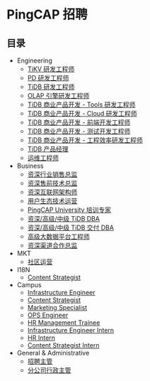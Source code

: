 # PingCAP 招聘

## 目录

- Engineering
  - [TiKV 研发工程师](engineering/tikv-engineer.md)
  - [PD 研发工程师](engineering/pd-engineer.md)
  - [TiDB 研发工程师](engineering/tidb-engineer.md)
  - [OLAP 引擎研发工程师](engineering/olap-engineer.md)
  - [TiDB 商业产品开发 - Tools 研发工程师](engineering/bizdev-tools-engineer.md)
  - [TiDB 商业产品开发 - Cloud 研发工程师](engineering/bizdev-cloud-engineer.md)
  - [TiDB 商业产品开发 - 前端开发工程师](engineering/bizdev-fe-engineer.md)
  - [TiDB 商业产品开发 - 测试开发工程师](engineering/bizdev-qa-engineer.md)
  - [TiDB 商业产品开发 - 工程效率研发工程师](engineering/bizdev-engineering-efficiency-engineer.md)
  - [TiDB 产品经理](engineering/product-manager.md)
  - [运维工程师](engineering/bizdev-sa-engineer.md)
- Business
  - [资深行业销售总监](business/sales-director.md)
  - [资深售前技术总监](business/presales-director.md)
  - [资深互联网架构师](business/internet-architect.md)
  - [用户生态技术运营](business/user-ecosystem-technical-operations.md)
  - [PingCAP University 培训专家](business/tidb-training-expert.md)
  - [资深/高级/中级 TiDB DBA](business/tidb-dba.md)
  - [资深/高级/中级 TiDB 交付 DBA](business/tidb-delivery-dba.md)
  - [高级大数据平台工程师](business/olap-ops-engineer.md)
  - [资深渠道合作总监](business/channel-sales-director.md)
- MKT
  - [社区运营](market/community-operation.md)
- I18N
  - [Content Strategist](i18n/content-strategist.md)
- Campus
  - [Infrastructure Engineer](campus/campus-2019-infrastructure-engineer.md)
  - [Content Strategist](campus/campus-2019-content-strategist.md)
  - [Marketing Specialist](campus/campus-2019-marketing-specialist.md)
  - [OPS Engineer](campus/campus-2019-ops-engineer.md)
  - [HR Management Trainee](campus/campus-2019-hr-management-trainee.md)
  - [Infrastructure Engineer Intern](campus/infrastructure-engineer-intern.md)
  - [HR Intern](campus/hr-intern.md)
  - [Content Strategist Intern](campus/content-strategist-intern.md)
- General & Administrative
  - [招聘主管](general-administrative/hr-manager.md)
  - [分公司行政主管](general-administrative/office-admin.md)
